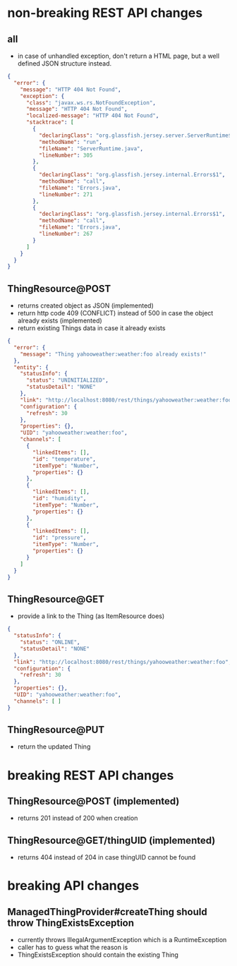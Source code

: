 # non-breaking REST API changes

## all
* in case of unhandled exception, don't return a HTML page, but a well defined JSON structure instead. 

```json
{
  "error": {
    "message": "HTTP 404 Not Found",
    "exception": {
      "class": "javax.ws.rs.NotFoundException",
      "message": "HTTP 404 Not Found",
      "localized-message": "HTTP 404 Not Found",
      "stacktrace": [
        {
          "declaringClass": "org.glassfish.jersey.server.ServerRuntime$2",
          "methodName": "run",
          "fileName": "ServerRuntime.java",
          "lineNumber": 305
        },
        {
          "declaringClass": "org.glassfish.jersey.internal.Errors$1",
          "methodName": "call",
          "fileName": "Errors.java",
          "lineNumber": 271
        },
        {
          "declaringClass": "org.glassfish.jersey.internal.Errors$1",
          "methodName": "call",
          "fileName": "Errors.java",
          "lineNumber": 267
        }
      ]
    }
  }
}
```

## ThingResource@POST
* returns created object as JSON (implemented)
* return http code 409 (CONFLICT) instead of 500 in case the object already exists (implemented)
* return existing Things data in case it already exists

```json
{
  "error": {
    "message": "Thing yahooweather:weather:foo already exists!"
  },
  "entity": {
    "statusInfo": {
      "status": "UNINITIALIZED",
      "statusDetail": "NONE"
    },
	"link": "http://localhost:8080/rest/things/yahooweather:weather:foo",
    "configuration": {
      "refresh": 30
    },
    "properties": {},
    "UID": "yahooweather:weather:foo",
    "channels": [
      {
        "linkedItems": [],
        "id": "temperature",
        "itemType": "Number",
        "properties": {}
      },
      {
        "linkedItems": [],
        "id": "humidity",
        "itemType": "Number",
        "properties": {}
      },
      {
        "linkedItems": [],
        "id": "pressure",
        "itemType": "Number",
        "properties": {}
      }
    ]
  }
}
```

## ThingResource@GET
* provide a link to the Thing (as ItemResource does)
```json
{
  "statusInfo": {
    "status": "ONLINE",
    "statusDetail": "NONE"
  },
  "link": "http://localhost:8080/rest/things/yahooweather:weather:foo",
  "configuration": {
    "refresh": 30
  },
  "properties": {},
  "UID": "yahooweather:weather:foo",
  "channels": [ ]
}
```

## ThingResource@PUT
* return the updated Thing


# breaking REST API changes

## ThingResource@POST (implemented)
* returns 201 instead of 200 when creation

## ThingResource@GET/thingUID (implemented)
* returns 404 instead of 204 in case thingUID cannot be found  


# breaking API changes

## ManagedThingProvider#createThing should throw ThingExistsException
* currently throws IllegalArgumentException which is a RuntimeException
 * caller has to guess what the reason is
* ThingExistsException should contain the existing Thing